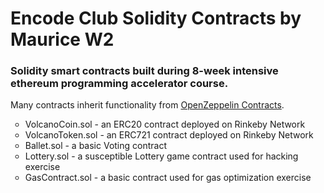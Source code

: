 <h1>Encode Club Solidity Contracts by Maurice W2</h1>

<h3>Solidity smart contracts built during 8-week intensive ethereum programming accelerator course.</h3>

<p>Many contracts inherit functionality from 
<a href="https://github.com/OpenZeppelin/openzeppelin-contracts/tree/master/contracts">OpenZeppelin Contracts</a>.</p>

<ul style="list-style-type:circle;">
    <li> VolcanoCoin.sol - an ERC20 contract deployed on Rinkeby Network </li>
    <li> VolcanoToken.sol - an ERC721 contract deployed on Rinkeby Network </li>
    <li> Ballet.sol - a basic Voting contract </li>
    <li> Lottery.sol - a susceptible Lottery game contract used for hacking exercise </li>
    <li> GasContract.sol - a basic contract used for gas optimization exercise </li>
</ul>
